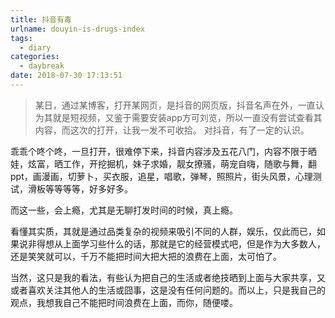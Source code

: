 ```yaml
---
title: 抖音有毒
urlname: douyin-is-drugs-index
tags:
  - diary
categories:
  - daybreak
date: 2018-07-30 17:13:51
---
```

<!-- Hexo daybreak git vb.net 健康 博客设置 网络日志 软件列表 魔法书签 -->
<!--![图]() -->
<!--[]() -->

> 某日，通过某博客，打开某网页，是抖音的网页版，抖音名声在外，一直认为其就是短视频，又鉴于需要安装app方可刘览，所以一直没有尝试查看其内容，而这次的打开，让我一发不可收拾。 对抖音，有了一定的认识。

<!-- more -->

乖乖个咚个咚，一旦打开，很难停下来，抖音内容涉及五花八门，内容不限于晒娃，炫富，晒工作，开挖掘机，妹子求婚，靓女撩骚，萌宠自嗨，随歌与舞，翻ppt，画漫画，切萝卜，买衣服，追星，唱歌，弹琴，照照片，街头风景，心理测试，滑板等等等等，好多好多。

而这一些，会上瘾，尤其是无聊打发时间的时候，真上瘾。

看懂其实质，其就是通过品类复杂的视频来吸引不同的人群，娱乐，仅此而已，如果说非得想从上面学习些什么的话，那就是它的经营模式吧，但是作为大多数人，还是笑笑就可以，千万不能把时间大把大把的浪费在上面，太可怕了。

当然，这只是我的看法，有些认为把自己的生活或者绝技晒到上面与大家共享，又或者喜欢关注其他人的生活或囧事，这是没有任何问题的。而以上，只是我自己的观点，我想我自己不能把时间浪费在上面，而你，随便喽。



